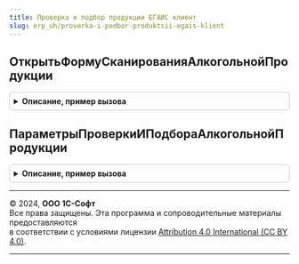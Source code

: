 ```yaml
---
title: Проверка и подбор продукции ЕГАИС клиент
slug: erp_uh/proverka-i-podbor-produktsii-egais-klient
---
```



## ОткрытьФормуСканированияАлкогольнойПродукции
<details style="margin: 1em 0; padding: 0.5em; border: 1px solid #ccc; border-radius: 6px;">

<summary style="font-weight: bold; cursor: pointer;">Описание, пример вызова</summary>

```bsl

Процедура ОткрытьФормуСканированияАлкогольнойПродукции(Форма) Экспорт
```

Пример вызова
```bsl
ПроверкаИПодборПродукцииЕГАИСКлиент.ОткрытьФормуСканированияАлкогольнойПродукции(Форма) 
```
</details>

## ПараметрыПроверкиИПодбораАлкогольнойПродукции
<details style="margin: 1em 0; padding: 0.5em; border: 1px solid #ccc; border-radius: 6px;">

<summary style="font-weight: bold; cursor: pointer;">Описание, пример вызова</summary>

```bsl

Функция ПараметрыПроверкиИПодбораАлкогольнойПродукции(Форма = Неопределено) Экспорт
```

Пример вызова
```bsl
Результат = ПроверкаИПодборПродукцииЕГАИСКлиент.ПараметрыПроверкиИПодбораАлкогольнойПродукции(Форма);
```
</details>

---

© 2024, **ООО 1С-Софт**  
Все права защищены. Эта программа и сопроводительные материалы предоставляются  
в соответствии с условиями лицензии [Attribution 4.0 International (CC BY 4.0)](https://creativecommons.org/licenses/by/4.0/legalcode).

---
